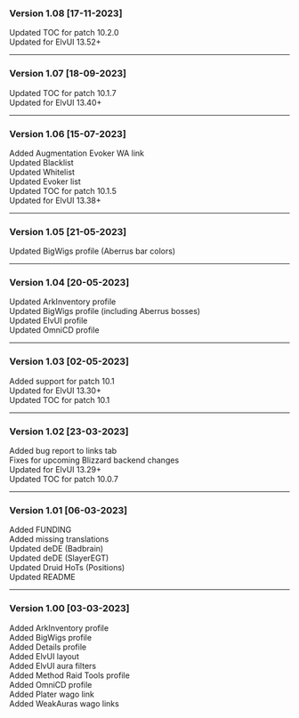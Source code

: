 ### Version 1.08 [17-11-2023]
Updated TOC for patch 10.2.0  
Updated for ElvUI 13.52+  
___
### Version 1.07 [18-09-2023]
Updated TOC for patch 10.1.7  
Updated for ElvUI 13.40+  
___
### Version 1.06 [15-07-2023]
Added Augmentation Evoker WA link  
Updated Blacklist  
Updated Whitelist  
Updated Evoker list  
Updated TOC for patch 10.1.5  
Updated for ElvUI 13.38+  
___
### Version 1.05 [21-05-2023]
Updated BigWigs profile (Aberrus bar colors)  
___
### Version 1.04 [20-05-2023]
Updated ArkInventory profile  
Updated BigWigs profile (including Aberrus bosses)  
Updated ElvUI profile  
Updated OmniCD profile  
___
### Version 1.03 [02-05-2023]
Added support for patch 10.1  
Updated for ElvUI 13.30+  
Updated TOC for patch 10.1  
___
### Version 1.02 [23-03-2023]
Added bug report to links tab  
Fixes for upcoming Blizzard backend changes  
Updated for ElvUI 13.29+  
Updated TOC for patch 10.0.7  
___
### Version 1.01 [06-03-2023]
Added FUNDING  
Added missing translations  
Updated deDE (Badbrain)  
Updated deDE (SlayerEGT)  
Updated Druid HoTs (Positions)  
Updated README  
___
### Version 1.00 [03-03-2023]
Added ArkInventory profile  
Added BigWigs profile  
Added Details profile  
Added ElvUI layout  
Added ElvUI aura filters  
Added Method Raid Tools profile  
Added OmniCD profile  
Added Plater wago link  
Added WeakAuras wago links  